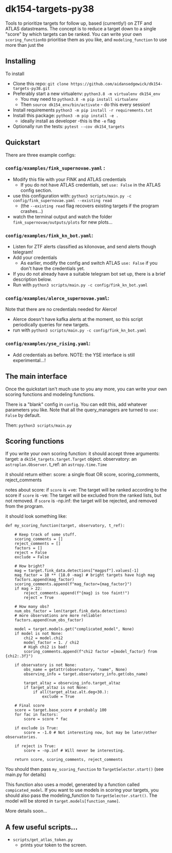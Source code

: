 # dk154-targets-py38

Tools to prioritize targets for follow up, based (currently!) on ZTF and ATLAS datastreams.
The concept is to reduce a target down to a single "score" by which targets can be ranked.
You can write your own `scoring_function`to prioritise them as you like, and `modeling_function` to use more than just the 

  
## Installing
To install
- Clone this repo: `git clone https://github.com/aidansedgewick/dk154-targets-py38.git`
- Preferably start a new virtualenv: `python3.8 -m virtualenv dk154_env`
    - You may need to `python3.8 -m pip install virtualenv` 
    - Then `source dk154_env/bin/activate` - do this every session!
- Install requirements `python3 -m pip install -r requirements.txt`
- Install this package: `python3 -m pip install -e .` 
    - ideally install as developer -this is the `-e` flag
- Optionally run the tests: `pytest --cov dk154_targets`

## Quickstart
There are three example configs:

### `config/examples/fink_supernovae.yaml` :
- Modify this file with your FINK and ATLAS credentials
    - If you do not have ATLAS credentials, set `use: False` in the ATLAS config section.
- use this configuration with:
     `python3 scripts/main.py -c config/fink_supernovae.yaml --existing read`
    - (the `--existing read` flag recovers existing targets if the program crashes...)
- watch the terminal output and watch the folder `fink_supernovae/outputs/plots` for new plots...
    
### `config/examples/fink_kn_bot.yaml`:
- Listen for ZTF alerts classified as kilonovae, and send alerts though telegram! 
- Add your credentials 
    - As earlier, modify the config and switch ATLAS `use: False` if you don't have the credentials yet.
- If you do not already have a suitable telegram bot set up, there is a brief description below.
- Run with `python3 scripts/main.py -c config/fink_kn_bot.yaml`
### `config/examples/alerce_supernovae.yaml`:
Note that there are no credentials needed for Alerce!
- Alerce doesn't have kafka alerts at the moment, so this script periodically queries for new targets.
- run with `python3 scripts/main.py -c config/fink_kn_bot.yaml`
### `config/examples/yse_rising.yaml`:
- Add credentials as before.
NOTE: the YSE interface is still experimental...!

## The main interface
Once the quickstart isn't much use to you any more, you can write your own scoring functions and modeling functions.

There is a "blank" config in `config`. You can edit this, add whatever parameters you like. Note that all the
query_managers are turned to `use: False` by default.

Then: `python3 scripts/main.py`

## Scoring functions

If you write your own scoring function:
it should accept three arguments:
    target: a `dk154_targets.target.Target` object.
    observatory: an `astroplan.Observer`.
    t_ref: an `astropy.time.Time`

it should return either:
    score: a single float
    OR
    score, scoring_comments, reject_comments

notes about score:
    if `score` is +ve: The target will be ranked according to the score
    if `score` is -ve: The target will be excluded from the ranked lists, but not removed.
    if `score` is -np.inf: the target will be rejected, and removed from the program.


it should look something like:

```
def my_scoring_function(target, observatory, t_ref):

    # Keep track of some stuff.
    scoring_comments = []
    reject_comments = []
    factors = []
    reject = False    
    exclude = False

    # How bright?
    mag = target.fink_data.detections["magpsf"].values[-1]
    mag_factor = 10 ** (18.0 -mag) # bright targets have high mag
    factors.append(mag_factor)
    scoring_comments.append(f"mag_factor={mag_factor}")
    if mag > 22:
        reject_comments.append(f"{mag} is too faint!")
        reject = True        

    # How many obs?
    num_obs_factor = len(target.fink_data.detections)
    # more observations are more reliable!
    factors.append(num_obs_factor)
    
    model = target.models.get("complicated_model", None)
    if model is not None:
        chi2 = model.chi2
        model_factor = 1. / chi2
        # High chi2 is bad!
        scoring_comments.append(f"chi2 factor ={model_factor} from {chi2:.3f}")
        
    if observatory is not None:
        obs_name = getattr(observatory, "name", None)
        observing_info = target.observatory_info.get(obs_name)

        target_altaz = observing_info.target_altaz
        if target_altaz is not None:
            if all(target_altaz.alt.deg<30.):
                exclude = True

    # Final score
    score = target.base_score # probably 100
    for fac in factors:
        score = score * fac
    
    if exclude is True:
        score = -1.0 # Not interesting now, but may be later/other observatories.

    if reject is True:
        score = -np.inf # Will never be interesting.
    
    return score, scoring_comments, reject_comments
```

You should then pass `my_scoring_function` to `TargetSelector.start()` (see main.py for details)

This function also uses a model, generated by a function called `compicated_model`. If you want to use models 
in scoring your targets, you should also pass the modeling_function to `TargetSelector.start()`.
The model will be stored in `target.models[function_name]`.

More details soon...

## A few useful scripts...
- `scripts/get_atlas_token.py`
    - prints your token to the screen.

